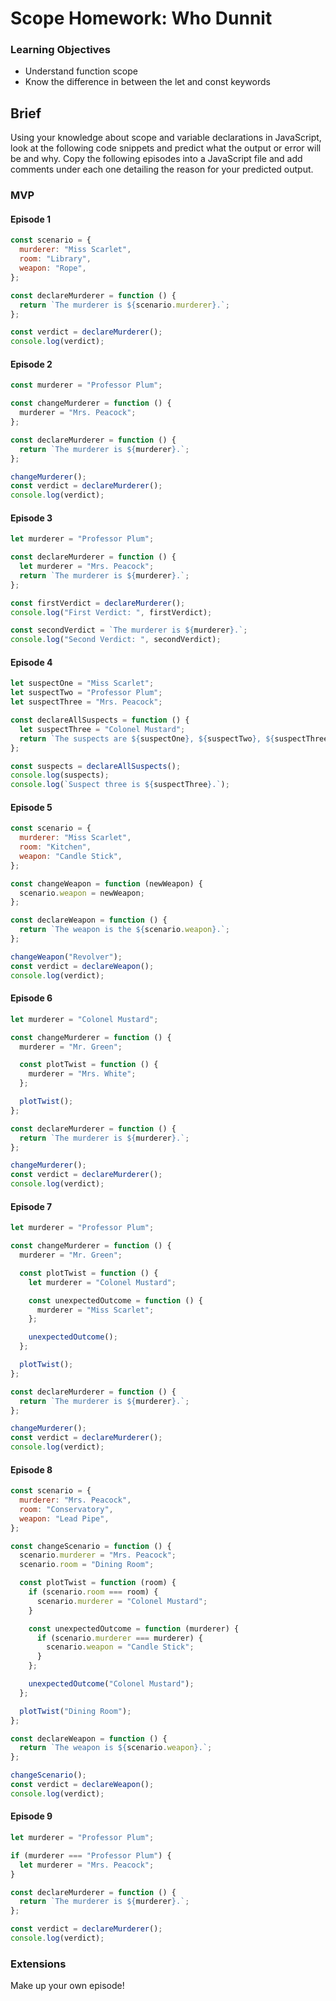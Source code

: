 # Scope Homework: Who Dunnit

### Learning Objectives

- Understand function scope
- Know the difference in between the let and const keywords

## Brief

Using your knowledge about scope and variable declarations in JavaScript, look at the following code snippets and predict what the output or error will be and why. Copy the following episodes into a JavaScript file and add comments under each one detailing the reason for your predicted output.

### MVP

#### Episode 1

```js
const scenario = {
  murderer: "Miss Scarlet",
  room: "Library",
  weapon: "Rope",
};

const declareMurderer = function () {
  return `The murderer is ${scenario.murderer}.`;
};

const verdict = declareMurderer();
console.log(verdict);
```

#### Episode 2

```js
const murderer = "Professor Plum";

const changeMurderer = function () {
  murderer = "Mrs. Peacock";
};

const declareMurderer = function () {
  return `The murderer is ${murderer}.`;
};

changeMurderer();
const verdict = declareMurderer();
console.log(verdict);
```

#### Episode 3

```js
let murderer = "Professor Plum";

const declareMurderer = function () {
  let murderer = "Mrs. Peacock";
  return `The murderer is ${murderer}.`;
};

const firstVerdict = declareMurderer();
console.log("First Verdict: ", firstVerdict);

const secondVerdict = `The murderer is ${murderer}.`;
console.log("Second Verdict: ", secondVerdict);
```

#### Episode 4

```js
let suspectOne = "Miss Scarlet";
let suspectTwo = "Professor Plum";
let suspectThree = "Mrs. Peacock";

const declareAllSuspects = function () {
  let suspectThree = "Colonel Mustard";
  return `The suspects are ${suspectOne}, ${suspectTwo}, ${suspectThree}.`;
};

const suspects = declareAllSuspects();
console.log(suspects);
console.log(`Suspect three is ${suspectThree}.`);
```

#### Episode 5

```js
const scenario = {
  murderer: "Miss Scarlet",
  room: "Kitchen",
  weapon: "Candle Stick",
};

const changeWeapon = function (newWeapon) {
  scenario.weapon = newWeapon;
};

const declareWeapon = function () {
  return `The weapon is the ${scenario.weapon}.`;
};

changeWeapon("Revolver");
const verdict = declareWeapon();
console.log(verdict);
```

#### Episode 6

```js
let murderer = "Colonel Mustard";

const changeMurderer = function () {
  murderer = "Mr. Green";

  const plotTwist = function () {
    murderer = "Mrs. White";
  };

  plotTwist();
};

const declareMurderer = function () {
  return `The murderer is ${murderer}.`;
};

changeMurderer();
const verdict = declareMurderer();
console.log(verdict);
```

#### Episode 7

```js
let murderer = "Professor Plum";

const changeMurderer = function () {
  murderer = "Mr. Green";

  const plotTwist = function () {
    let murderer = "Colonel Mustard";

    const unexpectedOutcome = function () {
      murderer = "Miss Scarlet";
    };

    unexpectedOutcome();
  };

  plotTwist();
};

const declareMurderer = function () {
  return `The murderer is ${murderer}.`;
};

changeMurderer();
const verdict = declareMurderer();
console.log(verdict);
```

#### Episode 8

```js
const scenario = {
  murderer: "Mrs. Peacock",
  room: "Conservatory",
  weapon: "Lead Pipe",
};

const changeScenario = function () {
  scenario.murderer = "Mrs. Peacock";
  scenario.room = "Dining Room";

  const plotTwist = function (room) {
    if (scenario.room === room) {
      scenario.murderer = "Colonel Mustard";
    }

    const unexpectedOutcome = function (murderer) {
      if (scenario.murderer === murderer) {
        scenario.weapon = "Candle Stick";
      }
    };

    unexpectedOutcome("Colonel Mustard");
  };

  plotTwist("Dining Room");
};

const declareWeapon = function () {
  return `The weapon is ${scenario.weapon}.`;
};

changeScenario();
const verdict = declareWeapon();
console.log(verdict);
```

#### Episode 9

```js
let murderer = "Professor Plum";

if (murderer === "Professor Plum") {
  let murderer = "Mrs. Peacock";
}

const declareMurderer = function () {
  return `The murderer is ${murderer}.`;
};

const verdict = declareMurderer();
console.log(verdict);
```

### Extensions

Make up your own episode!
